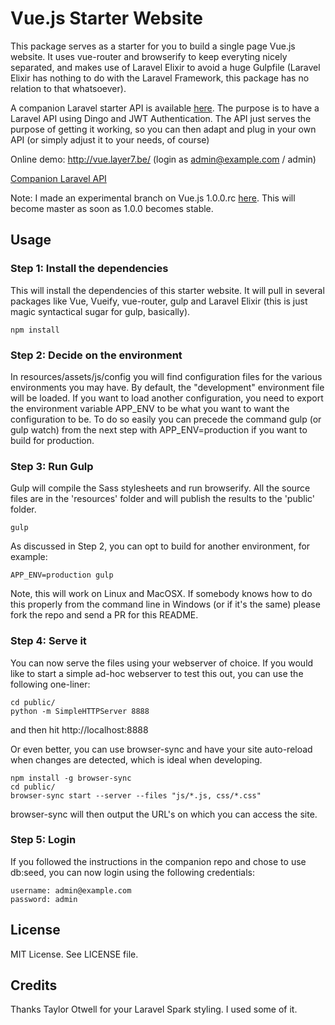 # Vue.js Starter Website
This package serves as a starter for you to build a single page Vue.js website. It uses vue-router and browserify to keep everyting nicely separated, and makes use of Laravel Elixir to avoid a huge Gulpfile (Laravel Elixir has nothing to do with the Laravel Framework, this package has no relation to that whatsoever).

A companion Laravel starter API is available [here](https://github.com/layer7be/vue-starter-laravel-api). The purpose is to have a Laravel API using Dingo and JWT Authentication. The API just serves the purpose of getting it working, so you can then adapt and plug in your own API (or simply adjust it to your needs, of course)

Online demo: http://vue.layer7.be/ (login as admin@example.com / admin)

[Companion Laravel API](https://github.com/layer7be/vue-starter-laravel-api)

Note: I made an experimental branch on Vue.js 1.0.0.rc [here](https://github.com/layer7be/vue-starter/tree/1.0.0). This will become master as soon
as 1.0.0 becomes stable.

## Usage

### Step 1: Install the dependencies
This will install the dependencies of this starter website. It will pull in several packages like Vue, Vueify, vue-router, gulp and Laravel Elixir (this is just magic syntactical sugar for gulp, basically).

```
npm install
```

### Step 2: Decide on the environment
In resources/assets/js/config you will find configuration files for the various environments you may have. By default, the "development" environment file will be loaded. If you want to load another configuration, you need to export the environment variable APP_ENV to be what you want to want the configuration to be. To do so easily you can precede the command gulp (or gulp watch) from the next step with APP_ENV=production if you want to build for production.


### Step 3: Run Gulp
Gulp will compile the Sass stylesheets and run browserify. All the source files are in the 'resources' folder and will publish the results to the 'public' folder.

```
gulp
```

As discussed in Step 2, you can opt to build for another environment, for example:

```
APP_ENV=production gulp
```

Note, this will work on Linux and MacOSX. If somebody knows how to do this properly from the command line in Windows (or if it's the same) please fork the repo and send a PR for this README.

### Step 4: Serve it
You can now serve the files using your webserver of choice.
If you would like to start a simple ad-hoc webserver to test this out, you can use the following one-liner:
```
cd public/
python -m SimpleHTTPServer 8888
```
and then hit http://localhost:8888

Or even better, you can use browser-sync and have your site auto-reload when changes are detected, which is ideal when developing.
```
npm install -g browser-sync
cd public/
browser-sync start --server --files "js/*.js, css/*.css"
```
browser-sync will then output the URL's on which you can access the site.

### Step 5: Login
If you followed the instructions in the companion repo and chose to use db:seed, you can now login using the following credentials:
```
username: admin@example.com
password: admin
```

## License
MIT License. See LICENSE file.

## Credits
Thanks Taylor Otwell for your Laravel Spark styling. I used some of it.
